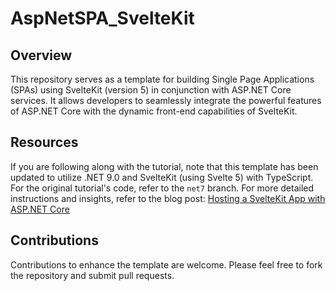 # AspNetSPA_SvelteKit
## Overview

This repository serves as a template for building Single Page Applications (SPAs) using SvelteKit (version 5) in conjunction with ASP.NET Core services. It allows developers to seamlessly integrate the powerful features of ASP.NET Core with the dynamic front-end capabilities of SvelteKit.

## Resources
If you are following along with the tutorial, note that this template has been updated to utilize .NET 9.0 and SvelteKit (using Svelte 5) with TypeScript. For the original tutorial's code, refer to the `net7` branch. 
For more detailed instructions and insights, refer to the blog post: [Hosting a SvelteKit App with ASP.NET Core](https://codeliturgy.com/recipe/hosting-a-sveltekit-app-with-aspnet-core)


## Contributions
Contributions to enhance the template are welcome. Please feel free to fork the repository and submit pull requests.
